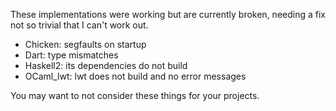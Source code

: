 These implementations were working but are currently broken, needing a fix not so trivial that I can't work out.

* Chicken: segfaults on startup
* Dart: type mismatches
* Haskell2: its dependencies do not build
* OCaml_lwt: lwt does not build and no error messages

You may want to not consider these things for your projects.
